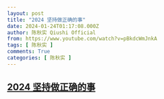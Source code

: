 ```yaml
---
layout: post
title: "2024 坚持做正确的事"
date: 2024-01-24T01:17:08.000Z
author: 陈秋实 Qiushi Official
from: https://www.youtube.com/watch?v=pBkdcWmJnkA
tags: [ 陈秋实 ]
comments: True
categories: [ 陈秋实 ]
---
```

<!--1706059028000-->
[2024 坚持做正确的事](https://www.youtube.com/watch?v=pBkdcWmJnkA)
------

<div>

</div>
